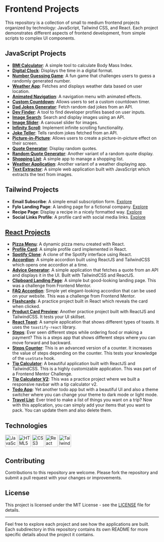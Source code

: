 # Frontend Projects

This repository is a collection of small to medium frontend projects organized by technology: JavaScript, Tailwind CSS, and React. Each project demonstrates different aspects of frontend development, from simple scripts to complex UI components.

## JavaScript Projects

- **[BMI Calculator](./JavaScript/bmi-calculator)**: A simple tool to calculate Body Mass Index.
- **[Digital Clock](./JavaScript/digital-clock)**: Displays the time in a digital format.
- **[Number Guessing Game](./JavaScript/number-guessing-game)**: A fun game that challenges users to guess a randomly generated number.
- **[Weather App](./JavaScript/weather-app)**: Fetches and displays weather data based on user location.
- **[Animated Navigation](./JavaScript/animated-navigation)**: A navigation menu with animated effects.
- **[Custom Countdown](./JavaScript/custom-countdown)**: Allows users to set a custom countdown timer.
- **[Dad Jokes Generator](./JavaScript/dad-jokes-generator)**: Fetch random dad jokes from an API.
- **[Dev Finder](./JavaScript/dev-finder)**: A tool to find developer profiles based on user inputs.
- **[Image Search](./JavaScript/image-search)**: Search and display images using an API.
- **[Image Slider](./JavaScript/image-slider)**: A carousel slider for images.
- **[Infinity Scroll](./JavaScript/infinity-scroll)**: Implement infinite scrolling functionality.
- **[Joke Teller](./JavaScript/joke-teller)**: Tells random jokes fetched from an API.
- **[Picture-in-Picture](./JavaScript/picture-in-picture)**: Allows users to create a picture-in-picture effect on their screen.
- **[Quote Generator](./JavaScript/quote-generator)**: Display random quotes.
- **[Random Quote Generator](./JavaScript/random-quote-generator)**: Another variant of a random quote display.
- **[Shopping List](./JavaScript/shopping-list)**: A simple app to manage a shopping list.
- **[Weather Application](./JavaScript/weather-application)**: Another variant of a weather displaying app.
- **[Text Extractor](./JavaScript/text-extractor)**: A simple web application built with JavaScript which extracts the text from images.

## Tailwind Projects

- **Email Subscribe**: A simple email subscription form. [Explore](.\TailwindCSS\email-subscribe)
- **Fylo Landing Page**: A landing page for a fictional company. [Explore](.\TailwindCSS\fylo-landing-page)
- **Recipe Page**: Display a recipe in a nicely formatted way. [Explore](.\Tailwind-CSS\recipe-page)
- **Social Links Profile**: A profile card with social media links. [Explore](.\TailwindCSS\social-links-profile)

## [React Projects](./React/readme.md)

- **[Pizza Menu](./React/pizza-menu)**: A dynamic pizza menu created with React.
- **[Profile Card](./React/profile-card)**: A simple profile card implemented in React.
- **[Spotify Clone](./React/spotify-clone)**: A clone of the Spotify interface using React.
- **[Accordion](./React/accordion)**: A simple accordion built using ReactJS and TailwindCSS which opens one accordion at a time.
- **[Advice Generator](./React/advice-generator)**: A simple application that fetches a quote from an API and displays it in the UI. Built with TailwindCSS and ReactJS.
- **[Clipboard Landing Page](./React/clipboard-landing-pagev2)**: A simple but good-looking landing page. This was a challenge from Frontend Mentor.
- **[FAQ Accordion](./React/faq-accordion)**: Simple yet elegant-looking accordion that can be used on your website. This was a challenge from Frontend Mentor.
- **[Flashcards](./React/flashcards)**: A practice project built in React which reveals the card when clicked.
- **[Product Card Preview](./React/product-card-preview)**: Another practice project built with ReactJS and TailwindCSS. It tests your UI skillset.
- **[React Toast](./React/react-toast)**: A sample application that shows different types of toasts. It uses the `toastify-react` library.
- **[Steps](./React/steps)**: Ever seen different steps while ordering food or making a payment? This is a steps app that shows different steps where you can move forward and backward.
- **[Steps Counter](./React/steps-counter)**: This is an advanced version of a counter. It increases the value of steps depending on the counter. This tests your knowledge of the `useState` hook.
- **[Tip Calculator](./React/tip-calculator)**: A beautiful application built with ReactJS and TailwindCSS. This is a highly customizable application. This was part of a Frontend Mentor Challenge.
- **[Tip Calculator V2](./React/tip-calculator-v2)**: This was a practice project where we built a responsive navbar with a tip calculator v2.
- **[Todo App](./React/todo-app)**: Yet another todo app but with a beautiful UI and also a theme switcher where you can change your theme to dark mode or light mode.
- **[Travel List](./React/travel-list)**: Ever tried to make a list of things you want on a trip? Now with this application, you can simply add your items that you want to pack. You can update them and also delete them.

## Technologies

<p>
  <img src="https://cdn.jsdelivr.net/gh/devicons/devicon/icons/javascript/javascript-original.svg" alt="JavaScript" width="40" height="40"/>
  <img src="https://cdn.jsdelivr.net/gh/devicons/devicon/icons/html5/html5-original.svg" alt="HTML5" width="40" height="40"/>
  <img src="https://cdn.jsdelivr.net/gh/devicons/devicon/icons/css3/css3-original.svg" alt="CSS3" width="40" height="40"/>
  <img src="https://cdn.jsdelivr.net/gh/devicons/devicon/icons/react/react-original.svg" alt="React" width="40" height="40"/>
  <img src="https://camo.githubusercontent.com/8e0ea9c26cfb8ca39b5ea1e808bb34c7711f1cca03f7fedc071c80c14bc21d76/68747470733a2f2f736b696c6c69636f6e732e6465762f69636f6e733f693d7461696c77696e64637373" alt="Tailwind CSS" width="40" height="40"/>
</p>

## Contributing

Contributions to this repository are welcome. Please fork the repository and submit a pull request with your changes or improvements.

## License

This project is licensed under the MIT License - see the [LICENSE](LICENSE) file for details.

---

Feel free to explore each project and see how the applications are built. Each subdirectory in this repository contains its own README for more specific details about the project it contains.
